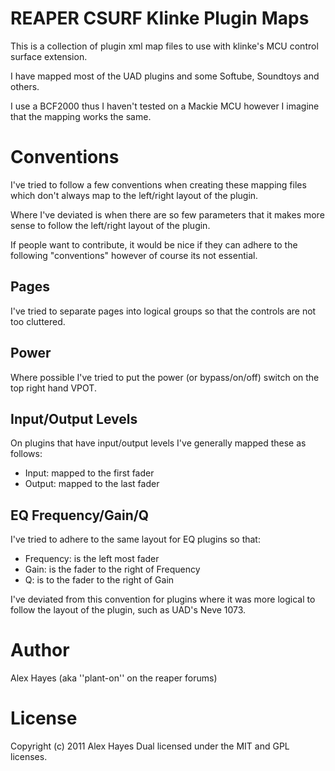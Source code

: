 # REAPER CSURF Klinke Plugin Maps

This is a collection of plugin xml map files to use with klinke's MCU control surface extension.

I have mapped most of the UAD plugins and some Softube, Soundtoys and others.

I use a BCF2000 thus I haven't tested on a Mackie MCU however I imagine that the mapping works the same.

# Conventions

I've tried to follow a few conventions when creating these mapping files which don't always map to the left/right layout of the plugin.

Where I've deviated is when there are so few parameters that it makes more sense to follow the left/right layout of the plugin.

If people want to contribute, it would be nice if they can adhere to the following "conventions" however of course its not essential.

## Pages

I've tried to separate pages into logical groups so that the controls are not too cluttered.

## Power

Where possible I've tried to put the power (or bypass/on/off) switch on the top right hand VPOT.

## Input/Output Levels

On plugins that have input/output levels I've generally mapped these as follows:

- Input: mapped to the first fader
- Output: mapped to the last fader

## EQ Frequency/Gain/Q

I've tried to adhere to the same layout for EQ plugins so that:

- Frequency: is the left most fader
- Gain: is the fader to the right of Frequency
- Q: is to the fader to the right of Gain

I've deviated from this convention for plugins where it was more logical to follow the layout of the plugin, such as UAD's Neve 1073.

# Author

Alex Hayes (aka ''plant-on'' on the reaper forums)

# License

Copyright (c) 2011 Alex Hayes Dual licensed under the MIT and GPL licenses.